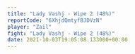 ```yaml
---
title: "Lady Vashj - Wipe 2 (48%)"
reportCode: "6XhjdQmtyfBJDVzN"
player: "Zail"
fight: "Lady Vashj - Wipe 2 (48%)"
date: 2021-10-03T19:05:08.133000+00:00
---
```

